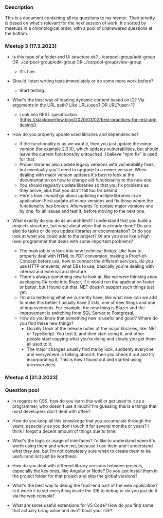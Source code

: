 ### Description
This is a document containing all my questions to my mentor. Their priority is based on what's relevant for the next session of work. It's sorted by meetups in a chronological order, with a pool of unanswered questions at the bottom.

### Meetup 3 (17.3.2023)
- Is this type of a folder and UI structure ok? ../carpool-group/add-group OR ../carpool-group/edit-group OR ../carpool-group/view-group
    - It's fine.

- Should I start writing tests immediately or do some more work before?
    - Start testing.

- What's the best way of loading dynamic content based on ID? Via arguments in the URL path? Like URL/user/1 OR URL?user=1?
    - Look into REST specification (https://stackoverflow.blog/2020/03/02/best-practices-for-rest-api-design/).

- How do you properly update used libraries and dependencies?
    - If the functionality is as we want it, then you just update the minor version (for example 2.3.X), which updates vulnerabilities, but should leave the current functionality untouched. I believe "npm fix" is used for that.
    - Proper libraries also update legacy versions with vulnerability fixes, but eventually you'll need to upgrade to a newer version. When dealing with major version updates it's best to look at the documentation on how to change old functionality to the new one.
    - You should regularly update libraries so that you fix problems as they arrive, plus that you don't fall too far behind.
    - Here's how I would go about updating multiple libraries in an application: First update all minor versions and fix those where the functionality has broken. Afterwards I'd update major versions one by one, fix all issues and test it, before moving to the next one.

- What exactly do you do as an architect? I understand that you build a projects structure, but what about when that is already done? Do you also do tasks or do you update libraries or documentation? Or do you look at what you could add to the project? Or are you also like a high level programmer that deals with some important problems?
    - The main job is to look into new technical things. Like how to properly deal with HTML to PDF conversion, making a Proof-of-Concept before use, how to connect the different services, do you use HTTP or events, what DBs to use; basically you're dealing with internal and external architecture.
    - There's always something new to look at, like we were thinking abou packaging C# code into Blazer, if it would run the application faster or better, but I found out that .NET doesn't support such things just yet.
    - I'm also bettering what we currently have, like what new can we add to make this better. I usually have 2 lists, one of new things and one of improvements. For example, the new thing is Blazer and the improvement is switching from SQL Server to Postgresql.
    - How do you know that something new is useful and good? Where do you find these new things? 
        - Usually I look at the release notes of the major libraries, like .NET or TypeScript. You test it, and then start using it, and other people start copying what you're doing and slowly you get them all used to it.
        - The major changes usually find me by luck, suddenly everyone and everywhere is talking about it, then you check it out and try incorporating it. This is how I found out and started using microservices.

### Meetup 4 (31.3.2023)


### Question pool

- In regards to CSS, how do you learn this well or get used to it as a programmer, who doesn't use it much? I'm guessing this is a things that most developers don't deal with often?

- How do you keep all this knowledge that you accumulate through the years, especially as you don't touch it for several months or years? I think I forgot a decent amount of things due to time.
  
- What's the logic or usage of interfaces? I'd like to understand when it's worth using them and when not, because I use them and I understand what they are, but I'm not completely sure when to create them to be useful and not just be worthless.

- How do you deal with different library versions between projects, especially the key ones, like Angular or Node? Do you just install them in the project folder for that project and skip the global versions?

- What's the best way to debug the front-end part of the web application? Is it worth it to set everything inside the IDE to debug or do you just do it via the web console?

- What are some useful extensions for VS Code? How do you find some that actually bring value and don't bloat your IDE?